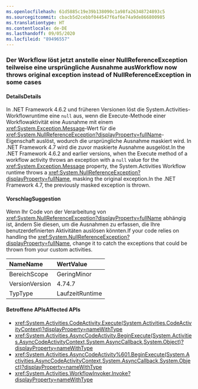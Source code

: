 ```yaml
---
ms.openlocfilehash: 61d5885c19e39b138090c1a98fa26348724893c5
ms.sourcegitcommit: cbacb5d2cebbf044547f6af6e74a9de866800985
ms.translationtype: HT
ms.contentlocale: de-DE
ms.lasthandoff: 09/05/2020
ms.locfileid: "89496557"
---
```

### <a name="workflow-now-throws-original-exception-instead-of-nullreferenceexception-in-some-cases"></a><span data-ttu-id="0d6d9-101">Der Workflow löst jetzt anstelle einer NullReferenceException teilweise eine ursprüngliche Ausnahme aus</span><span class="sxs-lookup"><span data-stu-id="0d6d9-101">Workflow now throws original exception instead of NullReferenceException in some cases</span></span>

#### <a name="details"></a><span data-ttu-id="0d6d9-102">Details</span><span class="sxs-lookup"><span data-stu-id="0d6d9-102">Details</span></span>

<span data-ttu-id="0d6d9-103">In .NET Framework 4.6.2 und früheren Versionen löst die System.Activities-Workflowruntime eine <code>null</code> aus, wenn die Execute-Methode einer Workflowaktivität eine Ausnahme mit einem <xref:System.Exception.Message>-Wert für die <xref:System.NullReferenceException?displayProperty=fullName>-Eigenschaft auslöst, wodurch die ursprüngliche Ausnahme maskiert wird. In .NET Framework 4.7 wird die zuvor maskierte Ausnahme ausgelöst.</span><span class="sxs-lookup"><span data-stu-id="0d6d9-103">In the .NET Framework 4.6.2 and earlier versions, when the Execute method of a workflow activity throws an exception with a <code>null</code> value for the <xref:System.Exception.Message> property, the System.Activities Workflow runtime throws a <xref:System.NullReferenceException?displayProperty=fullName>, masking the original exception.In the .NET Framework 4.7, the previously masked exception is thrown.</span></span>

#### <a name="suggestion"></a><span data-ttu-id="0d6d9-104">Vorschlag</span><span class="sxs-lookup"><span data-stu-id="0d6d9-104">Suggestion</span></span>

<span data-ttu-id="0d6d9-105">Wenn Ihr Code von der Verarbeitung von <xref:System.NullReferenceException?displayProperty=fullName> abhängig ist, ändern Sie diesen, um die Ausnahmen zu erfassen, die Ihre benutzerdefinierten Aktivitäten auslösen könnten.</span><span class="sxs-lookup"><span data-stu-id="0d6d9-105">If your code relies on handling the <xref:System.NullReferenceException?displayProperty=fullName>, change it to catch the exceptions that could be thrown from your custom activities.</span></span>

| <span data-ttu-id="0d6d9-106">Name</span><span class="sxs-lookup"><span data-stu-id="0d6d9-106">Name</span></span>    | <span data-ttu-id="0d6d9-107">Wert</span><span class="sxs-lookup"><span data-stu-id="0d6d9-107">Value</span></span>       |
|:--------|:------------|
| <span data-ttu-id="0d6d9-108">Bereich</span><span class="sxs-lookup"><span data-stu-id="0d6d9-108">Scope</span></span>   |<span data-ttu-id="0d6d9-109">Gering</span><span class="sxs-lookup"><span data-stu-id="0d6d9-109">Minor</span></span>|
|<span data-ttu-id="0d6d9-110">Version</span><span class="sxs-lookup"><span data-stu-id="0d6d9-110">Version</span></span>|<span data-ttu-id="0d6d9-111">4.7</span><span class="sxs-lookup"><span data-stu-id="0d6d9-111">4.7</span></span>|
|<span data-ttu-id="0d6d9-112">Typ</span><span class="sxs-lookup"><span data-stu-id="0d6d9-112">Type</span></span>|<span data-ttu-id="0d6d9-113">Laufzeit</span><span class="sxs-lookup"><span data-stu-id="0d6d9-113">Runtime</span></span>|

#### <a name="affected-apis"></a><span data-ttu-id="0d6d9-114">Betroffene APIs</span><span class="sxs-lookup"><span data-stu-id="0d6d9-114">Affected APIs</span></span>

- <xref:System.Activities.CodeActivity.Execute(System.Activities.CodeActivityContext)?displayProperty=nameWithType>
- <xref:System.Activities.AsyncCodeActivity.BeginExecute(System.Activities.AsyncCodeActivityContext,System.AsyncCallback,System.Object)?displayProperty=nameWithType>
- <xref:System.Activities.AsyncCodeActivity%601.BeginExecute(System.Activities.AsyncCodeActivityContext,System.AsyncCallback,System.Object)?displayProperty=nameWithType>
- <xref:System.Activities.WorkflowInvoker.Invoke?displayProperty=nameWithType>

<!--

#### Affected APIs

- `M:System.Activities.CodeActivity.Execute(System.Activities.CodeActivityContext)`
- `M:System.Activities.AsyncCodeActivity.BeginExecute(System.Activities.AsyncCodeActivityContext,System.AsyncCallback,System.Object)`
- ``M:System.Activities.AsyncCodeActivity`1.BeginExecute(System.Activities.AsyncCodeActivityContext,System.AsyncCallback,System.Object)``
- `M:System.Activities.WorkflowInvoker.Invoke`

-->

